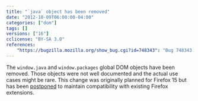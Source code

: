 ```yaml
---
title: "`java` object has been removed"
date: "2012-10-09T06:00:00-04:00"
categories: ["dom"]
tags: []
versions: ["16"]
cclicense: "BY-SA 3.0"
references:
    "https://bugzilla.mozilla.org/show_bug.cgi?id=748343": "Bug 748343 – remove support for “java” DOM object"
---
```

The `window.java` and `window.packages` global DOM objects have been removed. Those objects were not well documented and the actual use cases might be rare. This change was originally planned for Firefox 15 but has been [postponed](https://bugzilla.mozilla.org/show_bug.cgi?id=778073) to maintain compatibility with existing Firefox extensions.
